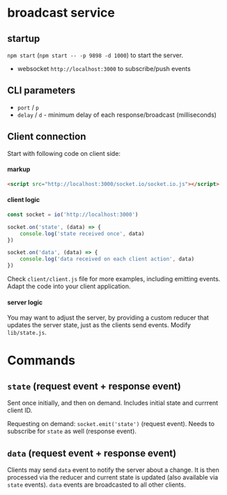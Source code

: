 # broadcast service

## startup

`npm start` (`npm start -- -p 9898 -d 1000`) to start the server.

- websocket `http://localhost:3000` to subscribe/push events

## CLI parameters

- `port` / `p`
- `delay` / `d` - minimum delay of each response/broadcast (milliseconds)

## Client connection

Start with following code on client side:

#### markup

```html
<script src="http://localhost:3000/socket.io/socket.io.js"></script>
```

#### client logic

```js
const socket = io('http://localhost:3000')

socket.on('state', (data) => {
	console.log('state received once', data)
})

socket.on('data', (data) => {
	console.log('data received on each client action', data)
})
```

Check `client/client.js` file for more examples, including emitting events. Adapt the code into your client application.

#### server logic

You may want to adjust the server, by providing a custom reducer that updates the server state, just as the clients send events. Modify `lib/state.js`.

# Commands

## `state` (request event + response event)

Sent once initially, and then on demand. Includes initial state and currrent client ID.

Requesting on demand: `socket.emit('state')` (request event). Needs to subscribe for `state` as well (response event).

## `data` (request event + response event)

Clients may send `data` event to notify the server about a change. It is then processed via the reducer and current state is updated (also available via `state` events). `data` events are broadcasted to all other clients.
